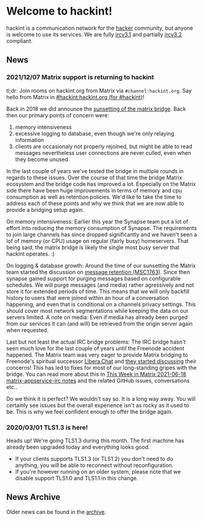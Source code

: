 # Welcome to hackint!

hackint is a communication network for the [hacker](https://en.wikipedia.org/wiki/Hacker_culture) community, but anyone is welcome to use its services. We are fully [ircv3.1](http://ircv3.net/irc/#ircv31) and partially [ircv3.2](https://ircv3.net/irc/#ircv32) compliant.

## News

### 2021/12/07 Matrix support is returning to hackint

tl;dr: Join rooms on hackint.org from Matrix via `#channel:hackint.org`. Say hello from Matrix in [#hackint:hackint.org (for #hackint)](https://matrix.to/#/#hackint:hackint.org)!

Back in 2018 we did announce the [sunsetting of the matrix bridge](https://hackint.org/archive#20181028_Matrix_Bridging_Sunset). Back then our primary points of concern were:

1. memory intensiveness
2. excessive logging to database, even though we're only relaying information
3. clients are occasionaly not properly rejoined, but might be able to read messages nevertheless user connections are never culled, even when they become unused

In the last couple of years we've tested the bridge in multiple rounds in regards to these issues. Over the course of that time the bridge Matrix ecosystem and the bridge code has improved a lot. Especially on the Matrix side there have been huge improvements in terms of memory and cpu consumption as well as retention policies. We'd like to take the time to address each of these points and why we think that we are now able to provide a bridging setup again.

On memory intensiveness: Earlier this year the Synapse team put a lot of effort into reducing the memory consumption of Synapse. The requirements to join large channels has since dropped significantly and we haven't seen a lof of memory (or CPU) usage on regular (fairly busy) homeservers. That being said, the matrix bridge is likely the single most busy server that hackint operates. :)

On logging & database growth: Around the time of our sunsetting the Matrix team started the discussion on [message retention (MSC1763)](https://github.com/matrix-org/matrix-doc/pull/1763#issuecomment-450530676). Since then synapse gained support for purging messages based on configurable schedules. We will purge messages (and media) rather agressively and not store it for extended periods of time. This means that we will only backfill history to users that were joined within an hour of a conversation happening, and even that is conditional on a channels privacy settings. This should cover most network segmentations while keeping the data on our servers limited. A note on media: Even if media has already been purged from our services it can (and will) be retrieved from the origin server again when requested.

Last but not least the actual IRC bridge problems: The IRC bridge hasn't seen much love for the last couple of years *until* the Freenode accident happened. The Matrix team was very eager to provide Matrix bridging to Freenode's spiritual successor [Libera.Chat](https://libera.chat) and [they started discussing](https://twitter.com/liberachat/status/1396920289641091079) their concerns! This has led to fixes for most of our long-standing gripes with the bridge. You can read more about this in [This Week in Matrix 2021-06-18 matrix-appservice-irc notes](https://matrix.org/blog/2021/06/18/this-week-in-matrix-2021-06-18#matrix-appservice-irc-weights-in-at-release-0270) and the related GitHub issues, conversations etc..

Do we think it is perfect? We wouldn't say so. It is a long way away. You will certainly see issues but the overall experience isn't as rocky as it used to be. This is why we feel confident enough to offer the bridge again.

### 2020/03/01 TLS1.3 is here!

Heads up! We're going TLS1.3 during this month. The first machine has already been upgraded today and everything looks good.

- If your clients supports TLS1.3 (or TLS1.2) you don't need to do anything, you will be able to reconnect without reconfiguration.
- If you're however running on an older system, please note that we disable support TLS1.0 and TLS1.1 in this change.

## News Archive

Older news can be found in the [archive](/archive).
